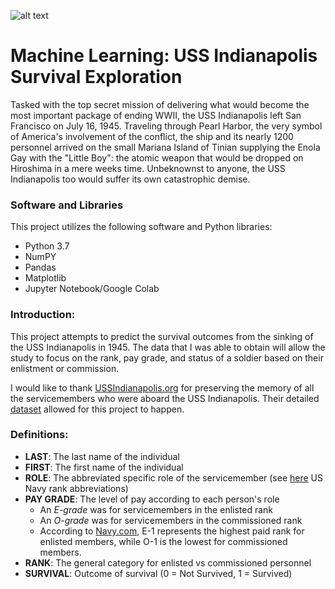 ![alt text](https://upload.wikimedia.org/wikipedia/commons/a/a9/USS_Indianapolis_%28CA-35%29_underway_at_sea_on_27_September_1939_%2880-G-425615%29.jpg "USS Indianapolis c.1939")

# Machine Learning: USS Indianapolis Survival Exploration

Tasked with the top secret mission of delivering what would become the most important package of ending WWII, the USS Indianapolis left San Francisco on July 16, 1945. Traveling through Pearl Harbor, the very symbol of America's involvement of the conflict, the ship and its nearly 1200 personnel arrived on the small Mariana Island of Tinian supplying the Enola Gay with the "Little Boy": the atomic weapon that would be dropped on Hiroshima in a mere weeks time. Unbeknownst to anyone, the USS Indianapolis too would suffer its own catastrophic demise.         

### Software and Libraries
This project utilizes the following software and Python libraries:
* Python 3.7
* NumPY
* Pandas
* Matplotlib
* Jupyter Notebook/Google Colab

### Introduction:
This project attempts to predict the survival outcomes from the sinking of the USS Indianapolis in 1945. The data that I was able to obtain will allow the study to focus on the rank, pay grade, and status of a soldier based on their enlistment or commission. 

I would like to thank [USSIndianapolis.org](https://www.ussindianapolis.org/intro.htm) for preserving the memory of all the servicemembers who were aboard the USS Indianapolis. Their detailed [dataset](https://www.ussindianapolis.org/crew.htm) allowed for this project to happen.

### Definitions:
* __LAST__: The last name of the individual
* __FIRST__: The first name of the individual
* __ROLE__: The abbreviated specific role of the servicemember (see [here](https://www.cem.va.gov/CEM/docs/abbreviations/Ranks_Navy.pdf) US Navy rank abbreviations)
* __PAY GRADE__: The level of pay according to each person's role
  * An _E-grade_ was for servicemembers in the enlisted rank
  * An _O-grade_ was for servicemembers in the commissioned rank
  * According to [Navy.com](https://www.navycs.com/charts/1942-military-pay-chart.html), E-1 represents the highest paid rank for enlisted members, while O-1 is the lowest for commissioned members.
* __RANK__: The general category for enlisted vs commissioned personnel
* __SURVIVAL__: Outcome of survival (0 = Not Survived, 1 = Survived)
